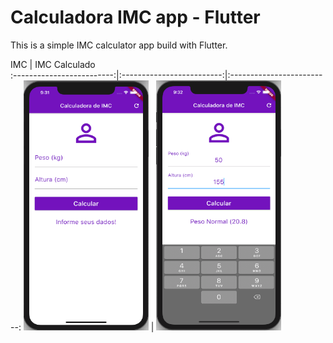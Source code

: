 # Calculadora IMC app - Flutter

This is a simple IMC calculator app build with Flutter.

IMC            |  IMC Calculado            
:-------------------------:|:-------------------------:|:-------------------------:
<img src="/assets/imc.png" width="200" height="400"/>  |  <img src="/assets/imc_calculado.png" width="200" height="400"/>
